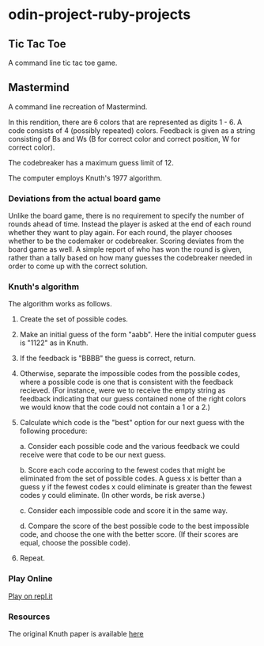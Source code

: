 # odin-project-ruby-projects

## Tic Tac Toe

A command line tic tac toe game. 

## Mastermind

A command line recreation of Mastermind. 

In this rendition, there are 6 colors that are represented as digits 1 - 6. A code consists of 4 (possibly repeated) colors. Feedback is given as a string consisting of Bs and Ws (B for correct color and correct position, W for correct color). 

The codebreaker has a maximum guess limit of 12.

The computer employs Knuth's 1977 algorithm.

### Deviations from the actual board game

Unlike the board game, there is no requirement to specify the number of rounds ahead of time. Instead the player is asked at the end of each round whether they want to play again. For each round, the player chooses whether to be the codemaker or codebreaker. Scoring deviates from the board game as well. A simple report of who has won the round is given, rather than a tally based on how many guesses the codebreaker needed in order to come up with the correct solution. 

### Knuth's algorithm

The algorithm works as follows. 

1. Create the set of possible codes.

2. Make an initial guess of the form "aabb". Here the initial computer guess is "1122" as in Knuth. 

3. If the feedback is "BBBB" the guess is correct, return. 

4. Otherwise, separate the impossible codes from the possible codes, where a possible code is one that is consistent with the feedback recieved. (For instance, were we to receive the empty string as feedback indicating that our guess contained none of the right colors we would know that the code could not contain a 1 or a 2.) 

5. Calculate which code is the "best" option for our next guess with the following procedure:

	a. Consider each possible code and the various feedback we could receive were that code to be our next guess.

	b. Score each code accoring to the fewest codes that might be eliminated from the set of possible codes. A guess x is better than a guess y if the fewest codes x could eliminate is greater than the fewest codes y could eliminate. (In other words, be risk averse.)

	c. Consider each impossible code and score it in the same way.

	d. Compare the score of the best possible code to the best impossible code, and choose the one with the better score. (If their scores are equal, choose the possible code). 

6. Repeat.
 
### Play Online

[Play on repl.it](https://replit.com/@moosecow/mastermind?v=1)

### Resources

The original Knuth paper is available [here](https://www.cs.uni.edu/~wallingf/teaching/cs3530/resources/knuth-mastermind.pdf)